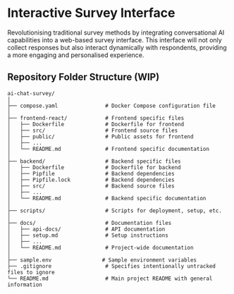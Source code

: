 # Interactive Survey Interface

Revolutionising traditional survey methods by integrating conversational AI capabilities into a web-based survey interface. This interface will not only collect responses but also interact dynamically with respondents, providing a more engaging and personalised experience.

## Repository Folder Structure (WIP)

```shell
ai-chat-survey/
│
├── compose.yaml               # Docker Compose configuration file
│
├── frontend-react/            # Frontend specific files
│   ├── Dockerfile             # Dockerfile for frontend
│   ├── src/                   # Frontend source files
│   ├── public/                # Public assets for frontend
│   ├── ...
│   └── README.md              # Frontend specific documentation
│
├── backend/                   # Backend specific files
│   ├── Dockerfile             # Dockerfile for backend
│   ├── Pipfile                # Backend dependencies
│   ├── Pipfile.lock           # Backend dependencies
│   ├── src/                   # Backend source files
│   ├── ...
│   └── README.md              # Backend specific documentation
│
├── scripts/                   # Scripts for deployment, setup, etc.
│
├── docs/                      # Documentation files
│   ├── api-docs/              # API documentation
│   ├── setup.md               # Setup instructions
│   ├── ...
│   └── README.md              # Project-wide documentation
│
├── sample.env                # Sample environment variables
├── .gitignore                 # Specifies intentionally untracked files to ignore
└── README.md                  # Main project README with general information
```
